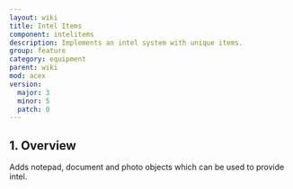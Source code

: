 ```yaml
---
layout: wiki
title: Intel Items
component: intelitems
description: Implements an intel system with unique items.
group: feature
category: equipment
parent: wiki
mod: acex
version:
  major: 3
  minor: 5
  patch: 0
---
```


## 1. Overview

Adds notepad, document and photo objects which can be used to provide intel.
